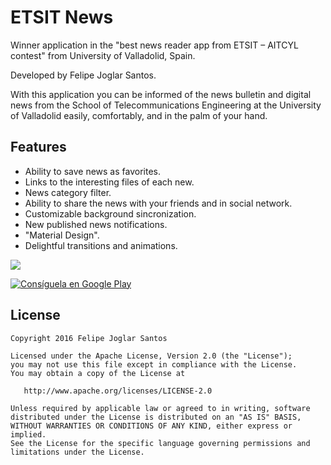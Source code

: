 ETSIT News
============

Winner application in the "best news reader app from ETSIT – AITCYL contest" from University of Valladolid, Spain.

Developed by Felipe Joglar Santos.

With this application you can be informed of the news bulletin and digital news from the School of Telecommunications Engineering at the University of Valladolid easily, comfortably, and in the palm of your hand.

Features
-------

* Ability to save news as favorites.
* Links to the interesting files of each new.
* News category filter.
* Ability to share the news with your friends and in social network.
* Customizable background sincronization.
* New published news notifications.
* "Material Design".
* Delightful transitions and animations.

![](https://github.com/fjoglar/ETSIT-News/blob/master/assets/etsit-noticias-banner.png)

[![Consíguela en Google Play][2]][1]

License
-------

```
Copyright 2016 Felipe Joglar Santos

Licensed under the Apache License, Version 2.0 (the "License");
you may not use this file except in compliance with the License.
You may obtain a copy of the License at

   http://www.apache.org/licenses/LICENSE-2.0

Unless required by applicable law or agreed to in writing, software
distributed under the License is distributed on an "AS IS" BASIS,
WITHOUT WARRANTIES OR CONDITIONS OF ANY KIND, either express or implied.
See the License for the specific language governing permissions and
limitations under the License.
```

[1]: https://play.google.com/store/apps/details?id=com.fjoglar.etsitnoticias
[2]: https://github.com/fjoglar/ETSIT-News/blob/master/assets/google-play-badge.png (Consíguela en Google Play)
